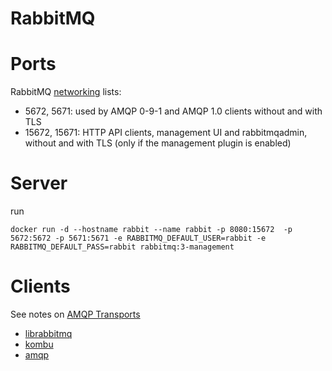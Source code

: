 
# RabbitMQ

# Ports

RabbitMQ [networking](https://www.rabbitmq.com/networking.html) lists:

 * 5672, 5671: used by AMQP 0-9-1 and AMQP 1.0 clients without and with TLS
 * 15672, 15671: HTTP API clients, management UI and rabbitmqadmin, without and with TLS (only if the management plugin is enabled)

# Server
run 

    docker run -d --hostname rabbit --name rabbit -p 8080:15672  -p 5672:5672 -p 5671:5671 -e RABBITMQ_DEFAULT_USER=rabbit -e RABBITMQ_DEFAULT_PASS=rabbit rabbitmq:3-management


# Clients

See notes on [AMQP Transports](https://docs.celeryq.dev/projects/kombu/en/latest/userguide/connections.html)

 * [librabbitmq](https://pypi.org/project/librabbitmq/)
 * [kombu](https://docs.celeryq.dev/projects/kombu/en/latest/index.html)
 * [amqp](https://pypi.org/project/amqp/)